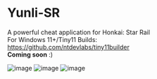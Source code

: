 # Yunli-SR
A powerful cheat application for Honkai: Star Rail<br>
For Windows 11+/Tiny11 Builds: <br>
https://github.com/ntdevlabs/tiny11builder
<br>
**Coming soon** :)

![image](https://github.com/user-attachments/assets/d9c77796-b0cb-4910-80c3-b899082de894)
![image](https://github.com/user-attachments/assets/21163a5e-f847-48e8-aab4-d651bb5e7865)
![image](https://github.com/user-attachments/assets/78568d45-7f96-4314-a004-3c5f171bbfe0)
